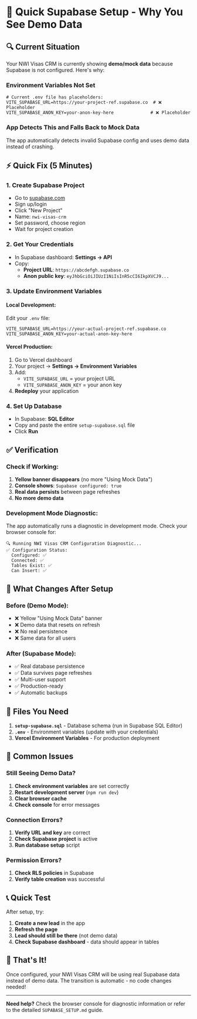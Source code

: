 # 🚀 Quick Supabase Setup - Why You See Demo Data

## 🔍 Current Situation

Your NWI Visas CRM is currently showing **demo/mock data** because Supabase is not configured. Here's why:

### Environment Variables Not Set
```env
# Current .env file has placeholders:
VITE_SUPABASE_URL=https://your-project-ref.supabase.co  # ❌ Placeholder
VITE_SUPABASE_ANON_KEY=your-anon-key-here              # ❌ Placeholder
```

### App Detects This and Falls Back to Mock Data
The app automatically detects invalid Supabase config and uses demo data instead of crashing.

## ⚡ Quick Fix (5 Minutes)

### 1. Create Supabase Project
- Go to [supabase.com](https://supabase.com)
- Sign up/login
- Click "New Project"
- Name: `nwi-visas-crm`
- Set password, choose region
- Wait for project creation

### 2. Get Your Credentials
- In Supabase dashboard: **Settings → API**
- Copy:
  - **Project URL**: `https://abcdefgh.supabase.co`
  - **Anon public key**: `eyJhbGciOiJIUzI1NiIsInR5cCI6IkpXVCJ9...`

### 3. Update Environment Variables

#### Local Development:
Edit your `.env` file:
```env
VITE_SUPABASE_URL=https://your-actual-project-ref.supabase.co
VITE_SUPABASE_ANON_KEY=your-actual-anon-key-here
```

#### Vercel Production:
1. Go to Vercel dashboard
2. Your project → **Settings → Environment Variables**
3. Add:
   - `VITE_SUPABASE_URL` = your project URL
   - `VITE_SUPABASE_ANON_KEY` = your anon key
4. **Redeploy** your application

### 4. Set Up Database
- In Supabase: **SQL Editor**
- Copy and paste the entire `setup-supabase.sql` file
- Click **Run**

## ✅ Verification

### Check if Working:
1. **Yellow banner disappears** (no more "Using Mock Data")
2. **Console shows**: `Supabase configured: true`
3. **Real data persists** between page refreshes
4. **No more demo data**

### Development Mode Diagnostic:
The app automatically runs a diagnostic in development mode. Check your browser console for:
```
🔍 Running NWI Visas CRM Configuration Diagnostic...
✅ Configuration Status:
  Configured: ✅
  Connected: ✅
  Tables Exist: ✅
  Can Insert: ✅
```

## 🎯 What Changes After Setup

### Before (Demo Mode):
- ❌ Yellow "Using Mock Data" banner
- ❌ Demo data that resets on refresh
- ❌ No real persistence
- ❌ Same data for all users

### After (Supabase Mode):
- ✅ Real database persistence
- ✅ Data survives page refreshes
- ✅ Multi-user support
- ✅ Production-ready
- ✅ Automatic backups

## 🔧 Files You Need

1. **`setup-supabase.sql`** - Database schema (run in Supabase SQL Editor)
2. **`.env`** - Environment variables (update with your credentials)
3. **Vercel Environment Variables** - For production deployment

## 🚨 Common Issues

### Still Seeing Demo Data?
1. **Check environment variables** are set correctly
2. **Restart development server** (`npm run dev`)
3. **Clear browser cache**
4. **Check console** for error messages

### Connection Errors?
1. **Verify URL and key** are correct
2. **Check Supabase project** is active
3. **Run database setup** script

### Permission Errors?
1. **Check RLS policies** in Supabase
2. **Verify table creation** was successful

## 📞 Quick Test

After setup, try:
1. **Create a new lead** in the app
2. **Refresh the page**
3. **Lead should still be there** (not demo data)
4. **Check Supabase dashboard** - data should appear in tables

## 🎉 That's It!

Once configured, your NWI Visas CRM will be using real Supabase data instead of demo data. The transition is automatic - no code changes needed!

---

**Need help?** Check the browser console for diagnostic information or refer to the detailed `SUPABASE_SETUP.md` guide.
